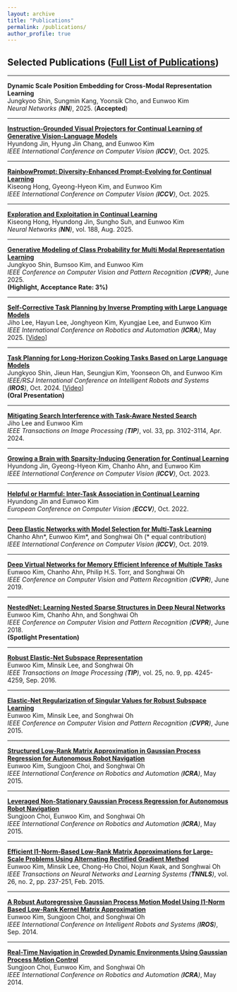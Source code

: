 ```yaml
---
layout: archive
title: "Publications"
permalink: /publications/
author_profile: true
---
```


## Selected Publications ([Full List of Publications](http://vllab-cau.github.io/publications/international-publications))
-----
**Dynamic Scale Position Embedding for Cross-Modal Representation Learning**         
  Jungkyoo Shin, Sungmin Kang, Yoonsik Cho, and Eunwoo Kim         
  *Neural Networks (**NN**)*, 2025. (**Accepted**)

-----
[**Instruction-Grounded Visual Projectors for Continual Learning of Generative Vision-Language Models**](https://arxiv.org/abs/2508.00260)           
  Hyundong Jin, Hyung Jin Chang, and Eunwoo Kim           
  *IEEE International Conference on Computer Vision (**ICCV**)*, Oct. 2025.

-----
[**RainbowPrompt: Diversity-Enhanced Prompt-Evolving for Continual Learning**](https://arxiv.org/abs/2507.22553)           
  Kiseong Hong, Gyeong-Hyeon Kim, and Eunwoo Kim           
  *IEEE International Conference on Computer Vision (**ICCV**)*, Oct. 2025.

-----
[**Exploration and Exploitation in Continual Learning**](https://www.sciencedirect.com/science/article/pii/S0893608025003235)         
  Kiseong Hong, Hyundong Jin, Sungho Suh, and Eunwoo Kim       
  *Neural Networks (**NN**)*, vol. 188, Aug. 2025.

-----
[**Generative Modeling of Class Probability for Multi Modal Representation Learning**](https://openaccess.thecvf.com/content/CVPR2025/html/Shin_Generative_Modeling_of_Class_Probability_for_Multi-Modal_Representation_Learning_CVPR_2025_paper.html)        
  Jungkyoo Shin, Bumsoo Kim, and Eunwoo Kim           
  *IEEE Conference on Computer Vision and Pattern Recognition (**CVPR**)*, June 2025.         
  **(Highlight, Acceptance Rate: 3%)**

-----
[**Self-Corrective Task Planning by Inverse Prompting with Large Language Models**](https://ieeexplore.ieee.org/document/11128028)        
  Jiho Lee, Hayun Lee, Jonghyeon Kim, Kyungjae Lee, and Eunwoo Kim           
  *IEEE International Conference on Robotics and Automation (**ICRA**)*, May 2025. [[Video](https://youtu.be/TyFp6bzquZA)]

-----
[**Task Planning for Long-Horizon Cooking Tasks Based on Large Language Models**](https://ieeexplore.ieee.org/document/10801687)         
  Jungkyoo Shin, Jieun Han, Seungjun Kim, Yoonseon Oh, and Eunwoo Kim      
   *IEEE/RSJ International Conference on Intelligent Robots and Systems (**IROS**)*, Oct. 2024. [[Video](https://www.youtube.com/watch?v=T8uL8mqWd4E)]        
   **(Oral Presentation)**

-----
[**Mitigating Search Interference with Task-Aware Nested Search**](https://ieeexplore.ieee.org/document/10508322)         
  Jiho Lee and Eunwoo Kim      
   *IEEE Transactions on Image Processing (**TIP**)*, vol. 33, pp. 3102-3114, Apr. 2024.

-----
[**Growing a Brain with Sparsity-Inducing Generation for Continual Learning**](https://openaccess.thecvf.com/content/ICCV2023/html/Jin_Growing_a_Brain_with_Sparsity-Inducing_Generation_for_Continual_Learning_ICCV_2023_paper.html)         
  Hyundong Jin, Gyeong-Hyeon Kim, Chanho Ahn, and Eunwoo Kim       
   *IEEE International Conference on Computer Vision (**ICCV**)*, Oct. 2023.

-----
[**Helpful or Harmful: Inter-Task Association in Continual Learning**](https://link.springer.com/chapter/10.1007/978-3-031-20083-0_31)       
  Hyundong Jin and Eunwoo Kim       
   *European Conference on Computer Vision (**ECCV**)*, Oct. 2022.

-----
[**Deep Elastic Networks with Model Selection for Multi-Task Learning**](https://arxiv.org/abs/1909.04860)           
   Chanho Ahn\*, Eunwoo Kim\*, and Songhwai Oh (\* equal contribution)      
   *IEEE International Conference on Computer Vision (**ICCV**)*, Oct. 2019.     

-----
[**Deep Virtual Networks for Memory Efficient Inference of Multiple Tasks**](https://arxiv.org/abs/1904.04562)      
   Eunwoo Kim, Chanho Ahn, Philip H.S. Torr, and Songhwai Oh     
   *IEEE Conference on Computer Vision and Pattern Recognition (**CVPR**)*, June 2019.
   
-----
[**NestedNet: Learning Nested Sparse Structures in Deep Neural Networks**](https://arxiv.org/abs/1712.03781)       
   Eunwoo Kim, Chanho Ahn, and Songhwai Oh      
   *IEEE Conference on Computer Vision and Pattern Recognition (**CVPR**)*, June 2018.   
   **(Spotlight Presentation)**   

-----
[**Robust Elastic-Net Subspace Representation**](https://ieeexplore.ieee.org/document/7506231)       
   Eunwoo Kim, Minsik Lee, and Songhwai Oh      
   *IEEE Transactions on Image Processing (**TIP**)*, vol.  25, no. 9, pp. 4245-4259, Sep. 2016.
   
-----
[**Elastic-Net Regularization of Singular Values for Robust Subspace Learning**](https://www.cv-foundation.org/openaccess/content_cvpr_2015/papers/Kim_Elastic-Net_Regularization_of_2015_CVPR_paper.pdf)       
   Eunwoo Kim, Minsik Lee, and Songhwai Oh      
   *IEEE Conference on Computer Vision and Pattern Recognition (**CVPR**)*, June 2015.

-----
[**Structured Low-Rank Matrix Approximation in Gaussian Process Regression for Autonomous Robot Navigation**](https://ieeexplore.ieee.org/document/7138982)        
   Eunwoo Kim, Sungjoon Choi, and Songhwai Oh    
   *IEEE International Conference on Robotics and Automation (**ICRA**)*, May 2015.

-----
[**Leveraged Non-Stationary Gaussian Process Regression for Autonomous Robot Navigation**](https://ieeexplore.ieee.org/document/7139222)       
   Sungjoon Choi, Eunwoo Kim, and Songhwai Oh      
   *IEEE International Conference on Robotics and Automation (**ICRA**)*, May 2015.
   
-----
[**Efficient l1-Norm-Based Low-Rank Matrix Approximations for Large-Scale Problems Using Alternating Rectified Gradient Method**](https://ieeexplore.ieee.org/abstract/document/6784021)       
   Eunwoo Kim, Minsik Lee, Chong-Ho Choi, Nojun Kwak, and Songhwai Oh     
   *IEEE Transactions on Neural Networks and Learning Systems (**TNNLS**)*, vol. 26, no. 2, pp. 237-251, Feb. 2015.

-----
[**A Robust Autoregressive Gaussian Process Motion Model Using l1-Norm Based Low-Rank Kernel Matrix Approximation**](https://ieeexplore.ieee.org/document/6943184)       
   Eunwoo Kim, Sungjoon Choi, and Songhwai Oh       
   *IEEE International Conference on Intelligent Robots and Systems (**IROS**)*, Sep. 2014.

-----
[**Real-Time Navigation in Crowded Dynamic Environments Using Gaussian Process Motion Control**](https://ieeexplore.ieee.org/document/6907322)       
   Sungjoon Choi, Eunwoo Kim, and Songhwai Oh      
   *IEEE International Conference on Robotics and Automation (**ICRA**)*, May 2014.


